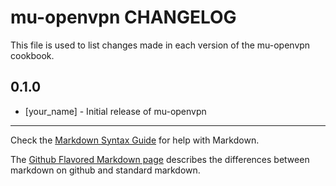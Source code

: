 mu-openvpn CHANGELOG
====================

This file is used to list changes made in each version of the mu-openvpn cookbook.

0.1.0
-----
- [your_name] - Initial release of mu-openvpn

- - -
Check the [Markdown Syntax Guide](http://daringfireball.net/projects/markdown/syntax) for help with Markdown.

The [Github Flavored Markdown page](http://github.github.com/github-flavored-markdown/) describes the differences between markdown on github and standard markdown.
